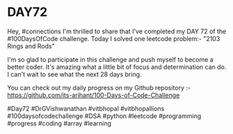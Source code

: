 # DAY72
Hey, #connections I'm thrilled to share that I've completed my DAY 72 of the #100DaysOfCode challenge. Today I solved one leetcode problem:- "2103 Rings and Rods"

I'm so glad to participate in this challenge and push myself to become a better coder. It's amazing what a little bit of focus and determination can do. I can't wait to see what the next 28 days bring.

You can check out my daily progress on my Github repository :- https://github.com/its-arihant/100-Days-of-Code-Challenge

#Day72 #DrGVishwanathan #vitbhopal #vitbhopallions #100daysofcodechallenge #DSA #python #leetcode #programming #progress #coding #array #learning 
